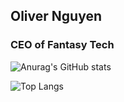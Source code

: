 ## Oliver Nguyen
### CEO of Fantasy Tech

![Anurag's GitHub stats](https://github-readme-stats.vercel.app/api?username=kvanux&show_icons=true&icons=true&theme=ambient_gradient)

![Top Langs](https://github-readme-stats.vercel.app/api/top-langs/?username=anuraghazra&size_weight=0.5&count_weight=0.5)
